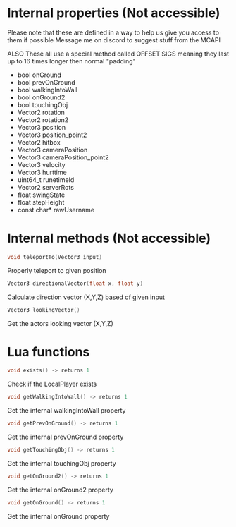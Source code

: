 # Internal properties (Not accessible)

Please note that these are defined in a way to help us give you access to them if possible
Message me on discord to suggest stuff from the MCAPI

ALSO These all use a special method called OFFSET SIGS meaning
they last up to 16 times longer then normal "padding"

- bool onGround
- bool prevOnGround
- bool walkingIntoWall
- bool onGround2
- bool touchingObj
- Vector2 rotation
- Vector2 rotation2
- Vector3 position
- Vector3 position_point2
- Vector2 hitbox
- Vector3 cameraPosition
- Vector3 cameraPosition_point2
- Vector3 velocity
- Vector3 hurttime
- uint64_t runetimeId
- Vector2 serverRots
- float swingState
- float stepHeight
- const char* rawUsername

# Internal methods (Not accessible)

```cpp
void teleportTo(Vector3 input)
```
Properly teleport to given position

```cpp
Vector3 directionalVector(float x, float y)
```
Calculate direction vector (X,Y,Z) based of given input

```cpp
Vector3 lookingVector()
```
Get the actors looking vector (X,Y,Z)

# Lua functions

```cpp
void exists() -> returns 1
```
Check if the LocalPlayer exists

```cpp
void getWalkingIntoWall() -> returns 1
```
Get the internal walkingIntoWall property

```cpp
void getPrevOnGround() -> returns 1
```
Get the internal prevOnGround property

```cpp
void getTouchingObj() -> returns 1
```
Get the internal touchingObj property

```cpp
void getOnGround2() -> returns 1
```
Get the internal onGround2 property

```cpp
void getOnGround() -> returns 1
```
Get the internal onGround property
